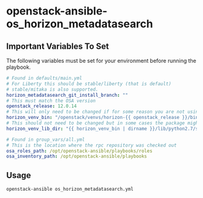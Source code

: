 # openstack-ansible-os_horizon_metadatasearch

## Important Variables To Set

The following variables must be set for your environment before running the playbook.

```yaml
# Found in defaults/main.yml
# For Liberty this should be stable/liberty (that is default)
# stable/mitaka is also supported.
horizon_metadatasearch_git_install_branch: ""
# This must match the OSA version
openstack_release: 12.0.14
# This will only need to be changed if for some reason you are not using a venv
horizon_venv_bin: "/openstack/venvs/horizon-{{ openstack_release }}/bin"
# This should not need to be changed but in some cases the package might end up in dist-packages
horizon_venv_lib_dir: "{{ horizon_venv_bin | dirname }}/lib/python2.7/site-packages"

# Found in group_vars/all.yml
# This is the location where the rpc repository was checked out
osa_roles_path: /opt/openstack-ansible/playbooks/roles
osa_inventory_path: /opt/openstack-ansible/playbooks
```

## Usage

```bash
openstack-ansible os_horizon_metadatasearch.yml
```
